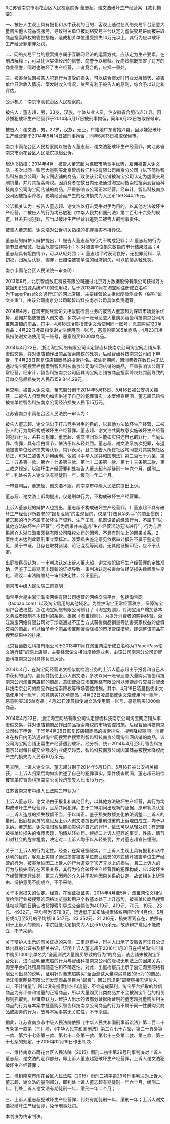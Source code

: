 #江苏省南京市雨花台区人民检察院诉 董志超、谢文浩破坏生产经营案 
【裁判摘要】

一、被告人主观上具有报复和从中获利的目的，客观上通过在网络交易平台恶意大量购买他人商品或服务，导致相关单位被网络交易平台认定为虚假交易进而被采取商品搜索降权的管控措施，造成相关单位遭受损失10万元以上，其行为应以破坏生产经营罪定罪处罚。

二、网络交易平台的搜索排序属于互联网经济的运营方式，应认定为生产要素。在刑法解释上，可以比照实体经济的信誉、商誉予以解释。反向炒信既损害了对方的商业信誉，同时也破坏了生产经营，二者竞合的，应择一重处。

三、被害单位因被告人犯罪行为遭受的损失，可以综合案发时行业发展趋势、被害单位日常收入情况、案发时收入情况，依照有利于被告人的原则，综合予以认定和评估。



公诉机关：南京市雨花台区人民检察院。

被告人：董志超，男，33岁，汉族，个体从业人员，住安徽省合肥市庐江县。因涉嫌犯破坏生产经营罪于2014年5月17日被刑事拘留，同年6月23日被取保候审。

被告人：谢文浩，男，22岁，汉族，无业，户籍地广东省始兴县。因涉嫌犯破坏生产经营罪于2014年5月14日被刑事拘留，同年6月13日被取保候审。

南京市雨花台区人民检察院以被告人董志超、谢文浩犯破坏生产经营罪，向江苏省南京市雨花台区人民法院提起公诉。



起诉书指控：2014年4月，被告人董志超为谋取市场竞争优势，雇佣被告人谢文浩，多次以同一账号大量购买北京智齿数汇科技有限公司南京分公司（以下简称智齿科技南京公司）淘宝网店铺的商品，致使该公司店铺被淘宝公司认定为虚假交易刷销量，并对其搜索降权。因消费者在数日内无法通过淘宝网搜索栏搜索到智齿科技南京公司淘宝网店铺的商品，严重影响该公司正常经营。经审计，智齿科技南京公司因被搜索降权，影响经营而产生的经济损失为人民币159 844.29元。



公诉机关认为：被告人董志超、谢文浩以打击竞争对手为目的，以其他方法破坏生产经营，二被告人的行为均已触犯《中华人民共和国刑法》第二百七十六条的规定，且系共同犯罪，应当以破坏生产经营罪追究二被告人的刑事责任。



被告人董志超、谢文浩对公诉机关指控的犯罪事实不持异议。

董志超的辩护人辩护提出，1. 被告人董志超的行为不构成犯罪；2. 董志超的行为情节显著轻微，社会危害性非常小；3. 对被害单位损失数额的审计结果过高；4. 董志超具有坦白情节，可以从轻处罚；5. 董志超平时表现良好，无犯罪前科，系初犯，归案后认罪、悔罪，已赔偿被害单位的经济损失，可以酌情从轻处罚。



南京市雨花台区人民法院一审查明：

2013年9月，北京智齿数汇科技有限公司通过北京万方数据股份有限公司获得万方数据知识资源系统V1.0的使用权，后于2013年11月在淘宝网注册成立名称为“PaperPass论文通行证”的网上店铺，主要经营论文相似度检测业务（俗称“论文查重”），由该公司南京分公司即智齿科技南京公司具体负责运营。

2014年4月，在淘宝网经营论文相似度检测业务的被告人董志超为谋取市场竞争优势，雇佣并指使被告人谢文浩，多次以同一账号恶意大量购买智齿科技南京公司淘宝网店铺的商品，其中，4月18日凌晨指使谢文浩使用同一账号，恶意购买120单商品；4月22日凌晨指使谢文浩使用同一账号，恶意购买385单商品；4月23日凌晨指使谢文浩使用同一账号，恶意购买1000单商品。

2014年4月23日，浙江淘宝网络有限公司认定智齿科技南京公司淘宝网店铺从事虚假交易，并对该店铺作出商品搜索降权的处罚，后经智齿科技南京公司线下申诉，于4月28日恢复该店铺商品的搜索排名。被处罚期间，因消费者在数日内无法通过淘宝网搜索栏搜索到智齿科技南京公司淘宝网店铺的商品，严重影响该公司正常经营。经审计，智齿科技南京公司因其淘宝网店铺被商品搜索降权处罚而导致的订单交易额损失为人民币159 844.29元。

另查明，被告人谢文浩、董志超分别于2014年5月13日、5月16日被公安机关抓获，二被告人归案后均如实供述了自己的犯罪事实。本案侦查期间，董志超已赔偿被害单位智齿科技南京公司经济损失人民币15万元。



江苏省南京市雨花台区人民法院一审认为：

被告人董志超、谢文浩出于打击竞争对手的目的，以其他方法破坏生产经营，二被告人的行为均已构成破坏生产经营罪。董志超、谢文浩共同故意实施破坏生产经营的犯罪行为，系共同犯罪。董志超、谢文浩归案后能如实供述自己的罪行，当庭认罪、悔罪，具有坦白情节，依法予以从轻处罚。董志超、谢文浩系初次犯罪，有退赔被害单位经济损失等认罪、悔罪表现，且二被告人所在社区均同意对其实施社区矫正，可对二被告人适用缓刑。依照《中华人民共和国刑法》第二百七十六条、第二十五条第一款、第六十七条第三款、第七十二条第一款、第七十三条第二款、第三款之规定，以破坏生产经营罪判处被告人董志超有期徒刑一年六个月，缓刑二年；判处被告人谢文浩有期徒刑一年，缓刑一年二个月。



一审宣判后，董志超、谢文浩不服，向南京市中级人民法院提出上诉。

董志超、谢文浩上诉均提出，仅是刷单行为，不构成破坏生产经营罪。

上诉人董志超的辩护人也提出，董志超不构成破坏生产经营罪。1. 董志超不具有破坏生产经营罪所要求的“报复泄愤”的主观目的，仅是“打击竞争对手”的商业惯例；董志超的行为不属于破坏生产资料、生产工具、机器设备的经营行为，不属于“以其他方法破坏生产经营”；行为后果并未造成“生产经营活动无法进行”；行为与后果间介入浙江淘宝网络有限公司降权处罚的因素，不具有刑法上的因果关系。2. 案件尚未达到此罪刑事立案标准。涉案损失鉴定意见依据审计报告不属于鉴定意见，属于书证，且存在取材错误、论证混乱等问题，无其他证据印证，应不予认定。

出庭检察员认为，一审判决认定上诉人董志超、谢文浩犯破坏生产经营罪的定性准确，但鉴于二审期间出现新的证据导致一审判决认定被害单位经济损失数额发生变化，建议二审法院维持一审判决定性，公正量刑。



南京市中级人民法院二审查明：

淘宝平台是由浙江淘宝网络有限公司运营的网络交易平台，包括淘宝网（taobao.com）以及淘宝启用的其他域名。为维护淘宝正常经营秩序，保障淘宝用户合法权益，浙江淘宝网络有限公司制订了《淘宝规则》，对淘宝用户增加基本义务或者限制基本权利的条款。根据《淘宝规则》，为提升消费者的购物体验，浙江淘宝网络有限公司对于涉嫌通过不正当方式获得商品销量等妨害买家权益的虚假交易的商品，可以给予单个商品淘宝网搜索降权的市场管控措施，即调整该商品在搜索结果中的排序。

北京智齿数汇科技有限公司于2013年11月在淘宝网注册成立名称为“PaperPass论文通行证”的网上店铺，主要经营论文相似度检测业务，由该公司南京分公司即智齿科技南京公司具体负责运营。

2014年4月，在淘宝网经营论文相似度检测业务的上诉人董志超出于报复和自己从中获利的目的，雇佣并指使上诉人谢文浩，多次以同一账号恶意大量购买智齿科技南京公司淘宝网店铺的商品，意图使浙江淘宝网络有限公司以涉嫌虚假交易对智齿科技南京公司的商品作出搜索降权等市场管控措施。其中，4月18日凌晨指使谢文浩使用同一账号，恶意购买120单商品；4月22日凌晨指使谢文浩使用同一账号，恶意购买385单商品；4月23日凌晨指使谢文浩使用同一账号，恶意购买1000单商品。

2014年4月23日，浙江淘宝网络有限公司认定智齿科技南京公司淘宝网店铺从事虚假交易，并对该店铺商品作出商品搜索降权的市场管控措施，后经智齿科技南京公司线下申诉，于同年4月28日恢复该店铺商品的搜索排名。搜索降权期间，消费者在数日内无法通过淘宝网搜索栏搜索到智齿科技南京公司淘宝网店铺的商品，该公司淘宝网店铺正常生产经营遭到破坏。经分析、统计2014年4月至5月智齿科技南京公司每日成交金额及行业成交趋势，智齿科技南京公司因其商品被搜索降权而产生的损失为人民币10万余元。

另查明，上诉人谢文浩、董志超分别于2014年5月13日、5月16日被公安机关抓获，二上诉人归案后均如实供述了自己的犯罪事实。案件侦查期间，董志超已赔偿被害单位智齿科技南京公司经济损失人民币15万元。



江苏省南京市中级人民法院二审认为：

上诉人董志超、谢文浩由于报复和其他目的，以其他方法破坏生产经营，其行为均构成破坏生产经营罪，且系共同犯罪。由于二审期间出现新的证据，原审判决认定二上诉人造成的损失数额不当，予以纠正。鉴于损失数额变化依法调整二上诉人的量刑。出庭检察员的意见及上诉人谢文浩提出的量刑过重的上诉理由成立，均予以采纳。董志超、谢文浩归案后能如实供述自己的罪行，依法可以从轻处罚；有退赔被害单位损失的悔罪表现，酌情从轻处罚。根据二上诉人犯罪的事实、性质、情节和对社会的危害程度，决定对二上诉人均予以从轻处罚，并对董志超宣告缓刑。

关于二上诉人的行为定性。经查，在案证据证实，二上诉人主观上具有报复和从中获利的目的，客观上实施了通过损害被害单位商业信誉的方式破坏被害单位生产经营的行为，被害单位因二上诉人的行为遭受了10万元以上的损失，且二上诉人的行为与损失间存在因果关系，其行为符合破坏生产经营罪的犯罪构成，应以破坏生产经营罪定罪处罚。第三方因素的介入并不影响因果关系的认定。故该相关上诉理由、辩护意见不能成立，不予采纳。

关于本案损失的认定。经查，在案证据证实，2014年4月至5月，淘宝网论文相似度检测行业被搜索的网络浏览量和用户个数基本处于上升态势，被害单位商品搜索降权期间的日确认收货搜索引导成交金额仅为4019元、419元、70元、19元、23元、4932元，平均额为1578.8元，远远低于其扣除搜索降权期间当年4月份、5月份或4月至5月的平均额18 547元、23 352元、21 216元，损失客观存在，依照有利于上诉人的原则，本院就低认定损失为人民币10万余元。故该辩护意见不能成立，不予采纳。

关于辩护人出示的有关证据的采信。二审庭审中，辩护人出示了安徽省庐江县公证处出具的公证书及相关书证，证明上诉人董志超于2016年1月31日在相关淘宝店铺中购买1000余单名为“全面测试大量购买导致的行为”的商品，该店铺未被淘宝平台处罚，进而证明董志超的行为与智齿科技南京公司的降权无刑法上的因果关系，淘宝平台的处罚具有随意性和不确定性。对此，出庭检察员出示了浙江淘宝网络有限公司出具的说明，证明针对董志超购买“全面测试大量购买导致的行为”的商品，浙江淘宝网络有限公司发现商品类目为“邮费”，因公司规定“邮费链接无评价入口，不计销量”，所以没有搜索排名和流量，不会造成获利。淘宝平台抓取的炒信商品为有评价和销量的正常商品，所以大量购买此类商品并不会被淘宝平台的相关规则抓取到。经审查认为，辩护人出示的该部分证据所证明的董志超批量购买相关商品的行为与本案中批量购买智齿科技南京公司商品的行为不属于同一性质购买商品或服务的行为，故与本案事实无关联性，不予采信。



据此，江苏省南京市中级人民法院依照《中华人民共和国刑事诉讼法》第二百二十五条第一款第（三）项、《中华人民共和国刑法》第二百七十六条、第二十五条第一款、第六十七条第三款、第七十二条第一款、第七十三条第二款、第三款、第三十七条的规定，于2016年12月19日作出判决：

一、维持南京市雨花台区人民法院（2015）雨刑二初字第29号刑事判决对上诉人董志超、谢文浩的定罪部分，即上诉人董志超犯破坏生产经营罪，上诉人谢文浩犯破坏生产经营罪；

二、撤销南京市雨花台区人民法院（2015）雨刑二初字第29号刑事判决对上诉人董志超、谢文浩的量刑部分，即判处上诉人董志超有期徒刑一年六个月，缓刑二年，判处上诉人谢文浩有期徒刑一年，缓刑一年二个月；

三、上诉人董志超犯破坏生产经营罪，判处有期徒刑一年，缓刑一年；上诉人谢文浩犯破坏生产经营罪，免予刑事处罚。

本判决为终审判决。




